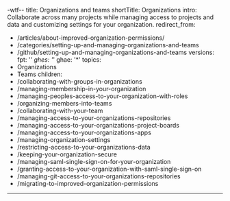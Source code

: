 -wtf--
title: Organizations and teams
shortTitle: Organizations
intro: Collaborate across many projects while managing access to projects and data and customizing settings for your organization.
redirect_from:
  - /articles/about-improved-organization-permissions/
  - /categories/setting-up-and-managing-organizations-and-teams
  - /github/setting-up-and-managing-organizations-and-teams
versions:
  fpt: '*'
  ghes: '*'
  ghae: '*'
topics:
  - Organizations
  - Teams
children:
  - /collaborating-with-groups-in-organizations
  - /managing-membership-in-your-organization
  - /managing-peoples-access-to-your-organization-with-roles
  - /organizing-members-into-teams
  - /collaborating-with-your-team
  - /managing-access-to-your-organizations-repositories
  - /managing-access-to-your-organizations-project-boards
  - /managing-access-to-your-organizations-apps
  - /managing-organization-settings
  - /restricting-access-to-your-organizations-data
  - /keeping-your-organization-secure
  - /managing-saml-single-sign-on-for-your-organization
  - /granting-access-to-your-organization-with-saml-single-sign-on
  - /managing-git-access-to-your-organizations-repositories
  - /migrating-to-improved-organization-permissions
---

